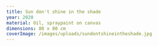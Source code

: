 ```yaml
---
title: Sun don't shine in the shade
year: 2020
material: Oil, spraypaint on canvas
dimensions: 80 x 80 cm
coverImage: /images/uploads/sundontshineintheshade.jpg
---
```

